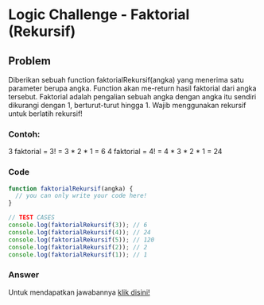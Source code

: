 # Logic Challenge - Faktorial (Rekursif)

## Problem
Diberikan sebuah function faktorialRekursif(angka) yang menerima satu parameter berupa angka. Function akan me-return hasil faktorial dari angka tersebut. Faktorial adalah pengalian sebuah angka dengan angka itu sendiri dikurangi dengan 1, berturut-turut hingga 1. Wajib menggunakan rekursif untuk berlatih rekursif!

### Contoh:

3 faktorial = 3! = 3 * 2 * 1 = 6 4 faktorial = 4! = 4 * 3 * 2 * 1 = 24


### Code

```javascript
function faktorialRekursif(angka) {
  // you can only write your code here!
}

// TEST CASES
console.log(faktorialRekursif(3)); // 6
console.log(faktorialRekursif(4)); // 24
console.log(faktorialRekursif(5)); // 120
console.log(faktorialRekursif(2)); // 2
console.log(faktorialRekursif(1)); // 1
```

### Answer
Untuk mendapatkan jawabannya [klik disini!](answer.js)
